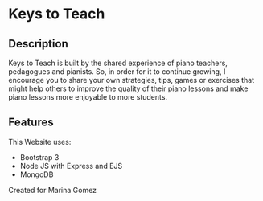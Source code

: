 # Keys to Teach

## Description

Keys to Teach is built by the shared experience of piano teachers, pedagogues and pianists. So, in order for it to continue growing, I encourage you to share your own strategies, tips, games or exercises that might help others to improve the quality of their piano lessons and make piano lessons more enjoyable to more students.

## Features

This Website uses:

- Bootstrap 3
- Node JS with Express and EJS
- MongoDB


Created for Marina Gomez
